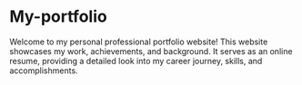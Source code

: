 # My-portfolio
Welcome to my personal professional portfolio website! This website showcases my work, achievements, and background. It serves as an online resume, providing a detailed look into my career journey, skills, and accomplishments.
